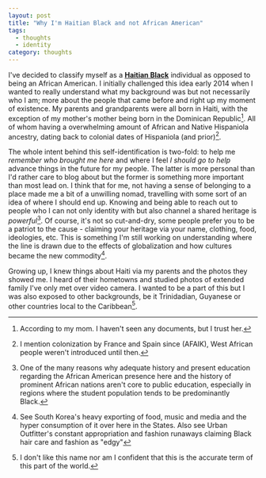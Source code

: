 ```yaml
---
layout: post
title: "Why I'm Haitian Black and not African American"
tags:
  - thoughts
  - identity
category: thoughts
---
```


I've decided to classify myself as a [**Haitian Black**][1] individual as 
opposed to being an African American. I initially challenged this idea early
2014 when I wanted to really understand what my background was but not
necessarily who I am; more about the people that came before and right up my
moment of existence. My parents and grandparents were all born in Haiti, with
the exception of my mother's mother being born in the Dominican Republic[^1].
All of whom having a overwhelming amount of African and Native Hispaniola 
ancestry, dating back to colonial dates of Hispaniola (and prior)[^2].

The whole intent behind this self-identification is two-fold: to help me
_remember who brought me here_ and where I feel _I should go to help_ advance things
in the future for my people. The latter is more personal than I'd rather care to
blog about but the former is something more important than most lead on. I think
that for me, not having a sense of belonging to a place made me a bit of a
unwilling nomad, travelling with some sort of an idea of where I should end up.
Knowing and being able to reach out to people who I can not only identity with
but also channel a shared heritage is *powerful*[^3]. Of course, it's not so
cut-and-dry, some people prefer you to be a patriot to the cause - claiming your
heritage via your name, clothing, food, ideologies, etc. This is something I'm
still working on understanding where the line is drawn due to the effects of
globalization and how cultures became the new commodity[^4].

Growing up, I knew things about Haiti via my parents and the photos they showed
me. I heard of their hometowns and studied photos of extended family I've only
met over video camera. I wanted to be a part of this but I was also exposed to
other backgrounds, be it Trinidadian, Guyanese or other countries local to the
Caribbean[^5].

[1]: /heritage/
[^1]: According to my mom. I haven't seen any documents, but I trust her.
[^2]: I mention colonization by France and Spain since (AFAIK), West African people weren't introduced until then.
[^3]: One of the many reasons why adequate history and present education regarding the African American presence here and the history of prominent African nations aren't core to public education, especially in regions where the student population tends to be predominantly Black.
[^4]: See South Korea's heavy exporting of food, music and media and the hyper consumption of it over here in the States. Also see Urban Outfitter's constant appropriation and fashion runaways claiming Black hair care and fashion as "edgy"
[^5]: I don't like this name nor am I confident that this is the accurate term of this part of the world.
